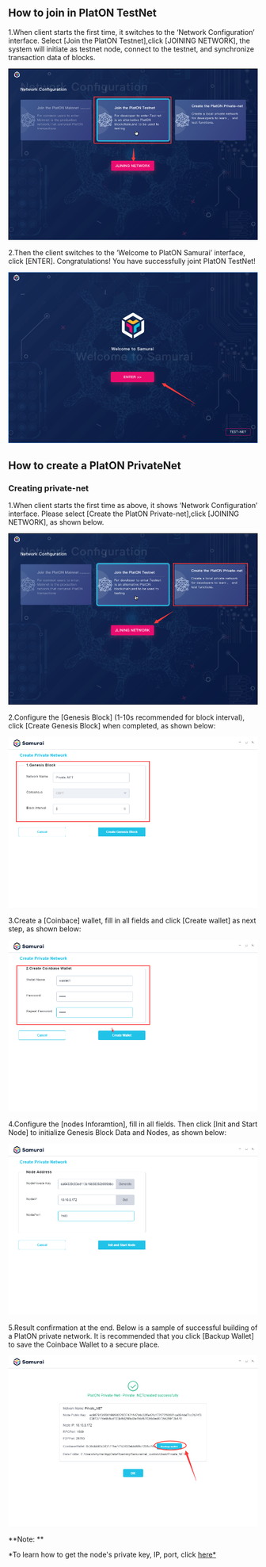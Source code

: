 
## How to join in PlatON TestNet

1.When client starts the first time, it switches to the ‘Network Configuration’ interface. Select [Join the PlatON Testnet],click [JOINING NETWORK], the system will initiate as testnet node, connect to the testnet, and synchronize transaction data of blocks.

![Image text](image/Testnet.png)

2.Then the client switches to the ’Welcome to PlatON Samurai’ interface, click [ENTER]. Congratulations! You have successfully joint PlatON TestNet!

![Image text](image/Welcome_to_Samurai.png)


## How to create a PlatON PrivateNet

### Creating private-net

1.When client starts the first time as above, it shows ‘Network Configuration’ interface. Please select [Create the PlatON Private-net],click [JOINING NETWORK],  as shown below.

![Image text](image/private-net.png)

2.Configure the [Genesis Block] (1-10s recommended for block interval), click [Create Genesis Block] when completed, as shown below:

![Image text](image/Genesis_Block.png)

3.Create a [Coinbace] wallet, fill in all fields and click [Create wallet] as next step, as shown below:

![Image text](image/Wallet_creation.png)

4.Configure the [nodes Inforamtion], fill in all fields. Then click [Init and Start Node] to initialize Genesis Block Data and Nodes, as shown below:

![Image text](image/Set_nodes.png)

5.Result confirmation at the end. Below is a sample of successful building of a PlatON private network. It is recommended that you click [Backup Wallet] to save the Coinbace Wallet to a secure place.

![Image text](image/Private-net_success.png)

**Note: **

*To learn how to get the node's private key, IP, port, click [here*](en-us/asics/[English]-Private-Networks)





